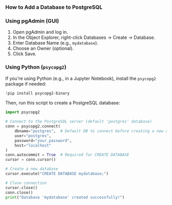 ### How to Add a Database to PostgreSQL  

### Using pgAdmin (GUI)  

1. Open pgAdmin and log in.  
2. In the Object Explorer, right-click Databases → Create → Database.  
3. Enter Database Name (e.g., `mydatabase`).  
4. Choose an Owner (optional).  
5. Click Save.  
### Using Python (`psycopg2`)  

If you're using Python (e.g., in a Jupyter Notebook), install the `psycopg2` package if needed:  

```python
!pip install psycopg2-binary
```

Then, run this script to create a PostgreSQL database:  

```python
import psycopg2

# Connect to the PostgreSQL server (default 'postgres' database)
conn = psycopg2.connect(
    dbname="postgres",  # Default DB to connect before creating a new one
    user="postgres",
    password="your_password",
    host="localhost"
)
conn.autocommit = True  # Required for CREATE DATABASE
cursor = conn.cursor()

# Create a new database
cursor.execute("CREATE DATABASE mydatabase;")

# Close connection
cursor.close()
conn.close()
print("Database 'mydatabase' created successfully!")
```